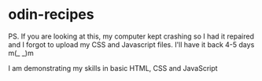 # odin-recipes

PS. If you are looking at this, my computer kept crashing so I had it repaired and I forgot to upload my CSS and Javascript files. I'll have it back 4-5 days m(_ _)m

I am demonstrating my skills in basic HTML, CSS and JavaScript
